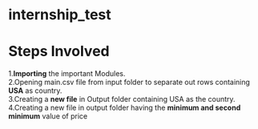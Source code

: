 # internship_test

# Steps Involved
1.**Importing** the important Modules.\
2.Opening main.csv file from input folder to separate out rows containing **USA** as country.\
3.Creating a **new file** in Output folder containing USA as the country.\
4.Creating a new file in output folder having the **minimum and second minimum** value of price

